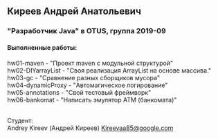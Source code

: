 ﻿## Киреев Андрей Анатольевич
### "Разработчик Java" в OTUS, группа 2019-09

#### Выполненные работы:
hw01-maven - "Проект maven с модульной структурой"<br>
hw02-DIYarrayList - "Своя реализация ArrayList на основе массива."<br>
hw03-gc - "Сравнение разных сборщиков мусора"<br>
hw04-dynamicProxy - "Автомагическое логирование"<br>
hw05-annotations - "Свой тестовый фреймворк"<br>
hw06-bankomat - "Написать эмулятор АТМ (банкомата)"<br>
<br>

Студент:<br>
Andrey Kireev (Андрей Киреев)
Kireevaa85@google.com